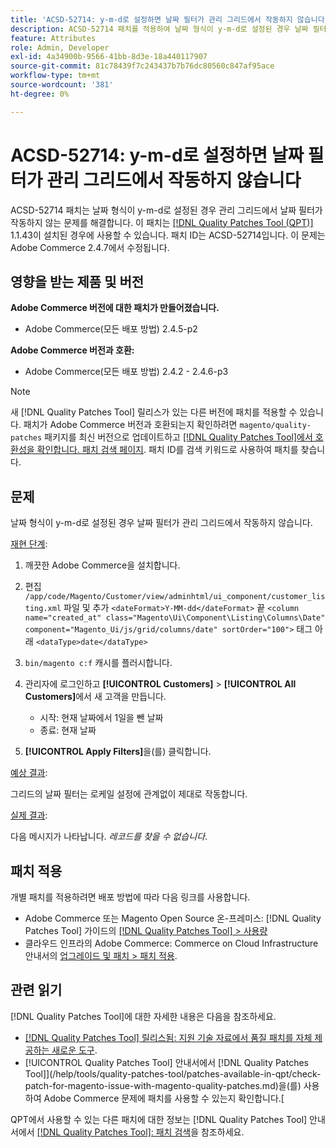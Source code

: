 ```yaml
---
title: 'ACSD-52714: y-m-d로 설정하면 날짜 필터가 관리 그리드에서 작동하지 않습니다'
description: ACSD-52714 패치를 적용하여 날짜 형식이 y-m-d로 설정된 경우 날짜 필터가 관리 그리드에서 작동하지 않는 Adobe Commerce 문제를 해결합니다.
feature: Attributes
role: Admin, Developer
exl-id: 4a34900b-9566-41bb-8d3e-18a440117907
source-git-commit: 81c78439f7c243437b7b76dc80560c847af95ace
workflow-type: tm+mt
source-wordcount: '381'
ht-degree: 0%

---
```


# ACSD-52714: y-m-d로 설정하면 날짜 필터가 관리 그리드에서 작동하지 않습니다

ACSD-52714 패치는 날짜 형식이 y-m-d로 설정된 경우 관리 그리드에서 날짜 필터가 작동하지 않는 문제를 해결합니다. 이 패치는 [[!DNL Quality Patches Tool (QPT)]](https://experienceleague.adobe.com/en/docs/commerce-knowledge-base/kb/announcements/commerce-announcements/magento-quality-patches-released-new-tool-to-self-serve-quality-patches) 1.1.43이 설치된 경우에 사용할 수 있습니다. 패치 ID는 ACSD-52714입니다. 이 문제는 Adobe Commerce 2.4.7에서 수정됩니다.

## 영향을 받는 제품 및 버전

**Adobe Commerce 버전에 대한 패치가 만들어졌습니다.**

* Adobe Commerce(모든 배포 방법) 2.4.5-p2

**Adobe Commerce 버전과 호환:**

* Adobe Commerce(모든 배포 방법) 2.4.2 - 2.4.6-p3

>[!NOTE]
>
>새 [!DNL Quality Patches Tool] 릴리스가 있는 다른 버전에 패치를 적용할 수 있습니다. 패치가 Adobe Commerce 버전과 호환되는지 확인하려면 `magento/quality-patches` 패키지를 최신 버전으로 업데이트하고 [[!DNL Quality Patches Tool]에서 호환성을 확인합니다. 패치 검색 페이지](https://experienceleague.adobe.com/tools/commerce-quality-patches/index.html). 패치 ID를 검색 키워드로 사용하여 패치를 찾습니다.

## 문제

날짜 형식이 y-m-d로 설정된 경우 날짜 필터가 관리 그리드에서 작동하지 않습니다.

<u>재현 단계</u>:

1. 깨끗한 Adobe Commerce을 설치합니다.
1. 편집
   `/app/code/Magento/Customer/view/adminhtml/ui_component/customer_listing.xml`
파일 및 추가
   `<dateFormat>Y-MM-dd</dateFormat>`
끝
   `<column name="created_at" class="Magento\Ui\Component\Listing\Columns\Date" component="Magento_Ui/js/grid/columns/date" sortOrder="100">`
태그 아래
   `<dataType>date</dataType>`

1. `bin/magento c:f` 캐시를 플러시합니다.
1. 관리자에 로그인하고 **[!UICONTROL Customers]** > **[!UICONTROL All Customers]**&#x200B;에서 새 고객을 만듭니다.

   * 시작: 현재 날짜에서 1일을 뺀 날짜
   * 종료: 현재 날짜

1. **[!UICONTROL Apply Filters]**&#x200B;을(를) 클릭합니다.

<u>예상 결과</u>:

그리드의 날짜 필터는 로케일 설정에 관계없이 제대로 작동합니다.

<u>실제 결과</u>:

다음 메시지가 나타납니다. *레코드를 찾을 수 없습니다*.

## 패치 적용

개별 패치를 적용하려면 배포 방법에 따라 다음 링크를 사용합니다.

* Adobe Commerce 또는 Magento Open Source 온-프레미스: [!DNL Quality Patches Tool] 가이드의 [[!DNL Quality Patches Tool] > 사용량](/help/tools/quality-patches-tool/usage.md)
* 클라우드 인프라의 Adobe Commerce: Commerce on Cloud Infrastructure 안내서의 [업그레이드 및 패치 > 패치 적용](https://experienceleague.adobe.com/docs/commerce-cloud-service/user-guide/develop/upgrade/apply-patches.html).

## 관련 읽기

[!DNL Quality Patches Tool]에 대한 자세한 내용은 다음을 참조하세요.

* [[!DNL Quality Patches Tool] 릴리스됨: 지원 기술 자료에서 품질 패치를 자체 제공하는 새로운 도구](https://experienceleague.adobe.com/en/docs/commerce-knowledge-base/kb/announcements/commerce-announcements/magento-quality-patches-released-new-tool-to-self-serve-quality-patches).
* [!UICONTROL Quality Patches Tool] 안내서에서  [!DNL Quality Patches Tool]](/help/tools/quality-patches-tool/patches-available-in-qpt/check-patch-for-magento-issue-with-magento-quality-patches.md)을(를) 사용하여 Adobe Commerce 문제에 패치를 사용할 수 있는지 확인합니다.[


QPT에서 사용할 수 있는 다른 패치에 대한 정보는 [!DNL Quality Patches Tool] 안내서에서 [[!DNL Quality Patches Tool]: 패치 검색](https://experienceleague.adobe.com/tools/commerce-quality-patches/index.html)을 참조하세요.
